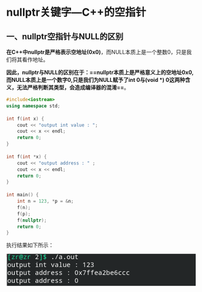 # nullptr关键字—C++的空指针

## 一、nullptr空指针与NULL的区别

**在C++中nullptr是严格表示空地址(0x0)**，而NULL本质上是一个整数0，只是我们将其看作地址。

**因此，nullptr与NULL的区别在于：==nullptr本质上是严格意义上的空地址0x0, 而NULL本质上是一个数字0,只是我们为NULL赋予了int 0与(void *) 0这两种含义，无法严格判断其类型，会造成编译器的混淆==**。

```c++
#include<iostream>
using namespace std;

int f(int x) {
    cout << "output int value : ";
    cout << x << endl;
    return 0;
}

int f(int *x) {
    cout << "output address : " ;
    cout << x << endl;
    return 0;
}

int main() {
    int n = 123, *p = &n;
    f(n);
    f(p);
    f(nullptr);
    return 0;
}
```

执行结果如下所示：

![](./nullptr.png)

